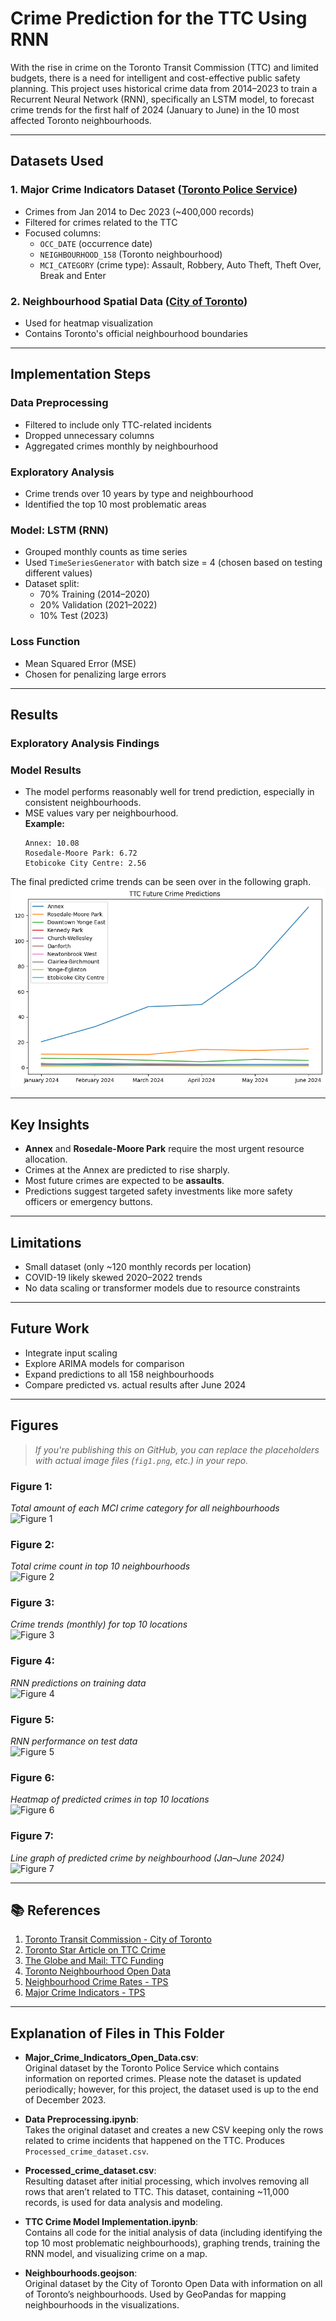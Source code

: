 # Crime Prediction for the TTC Using RNN

With the rise in crime on the Toronto Transit Commission (TTC) and limited budgets, there is a need for intelligent and cost-effective public safety planning. This project uses historical crime data from 2014–2023 to train a Recurrent Neural Network (RNN), specifically an LSTM model, to forecast crime trends for the first half of 2024 (January to June) in the 10 most affected Toronto neighbourhoods.

---

## Datasets Used

### 1. **Major Crime Indicators Dataset** ([Toronto Police Service](https://data.torontopolice.on.ca/pages/major-crime-indicators))
- Crimes from Jan 2014 to Dec 2023 (~400,000 records)
- Filtered for crimes related to the TTC
- Focused columns:
  - `OCC_DATE` (occurrence date)
  - `NEIGHBOURHOOD_158` (Toronto neighbourhood)
  - `MCI_CATEGORY` (crime type): Assault, Robbery, Auto Theft, Theft Over, Break and Enter

### 2. **Neighbourhood Spatial Data** ([City of Toronto](https://open.toronto.ca/dataset/neighbourhoods/))
- Used for heatmap visualization
- Contains Toronto's official neighbourhood boundaries

---

## Implementation Steps

### Data Preprocessing
- Filtered to include only TTC-related incidents
- Dropped unnecessary columns
- Aggregated crimes monthly by neighbourhood

### Exploratory Analysis
- Crime trends over 10 years by type and neighbourhood
- Identified the top 10 most problematic areas

### Model: LSTM (RNN)
- Grouped monthly counts as time series
- Used `TimeSeriesGenerator` with batch size = 4 (chosen based on testing different values)
- Dataset split:
  - 70% Training (2014–2020)
  - 20% Validation (2021–2022)
  - 10% Test (2023)

### Loss Function
- Mean Squared Error (MSE)  
- Chosen for penalizing large errors

---

## Results

### Exploratory Analysis Findings


### Model Results
- The model performs reasonably well for trend prediction, especially in consistent neighbourhoods.
- MSE values vary per neighbourhood.  
  **Example:**
  ```
  Annex: 10.08
  Rosedale-Moore Park: 6.72
  Etobicoke City Centre: 2.56
  ```

The final predicted crime trends can be seen over in the following graph. 
![PredictedCrimeFig](Figures/predicted_crime.png)


---

## Key Insights

- **Annex** and **Rosedale-Moore Park** require the most urgent resource allocation.
- Crimes at the Annex are predicted to rise sharply.
- Most future crimes are expected to be **assaults**.
- Predictions suggest targeted safety investments like more safety officers or emergency buttons.

---

## Limitations

- Small dataset (only ~120 monthly records per location)
- COVID-19 likely skewed 2020–2022 trends
- No data scaling or transformer models due to resource constraints

---

## Future Work

- Integrate input scaling
- Explore ARIMA models for comparison
- Expand predictions to all 158 neighbourhoods
- Compare predicted vs. actual results after June 2024

---

## Figures

> _If you're publishing this on GitHub, you can replace the placeholders with actual image files (`fig1.png`, etc.) in your repo._  

### **Figure 1:**  
_Total amount of each MCI crime category for all neighbourhoods_  
![Figure 1](fig1.png)

### **Figure 2:**  
_Total crime count in top 10 neighbourhoods_  
![Figure 2](fig2.png)

### **Figure 3:**  
_Crime trends (monthly) for top 10 locations_  
![Figure 3](fig3.png)

### **Figure 4:**  
_RNN predictions on training data_  
![Figure 4](fig4.png)

### **Figure 5:**  
_RNN performance on test data_  
![Figure 5](fig5.png)

### **Figure 6:**  
_Heatmap of predicted crimes in top 10 locations_  
![Figure 6](fig6.png)

### **Figure 7:**  
_Line graph of predicted crime by neighbourhood (Jan–June 2024)_  
![Figure 7](fig7.png)

---

## 📚 References

1. [Toronto Transit Commission - City of Toronto](https://www.toronto.ca/city-government/accountability-operations-customer-service/city-administration/city-managers-office/agencies-corporations/agencies/toronto-transit-commission/)
2. [Toronto Star Article on TTC Crime](https://www.thestar.com/news/gta/major-crime-on-toronto-public-transit-up-by-double-digit-figures-since-start-of-year/article_62dc9639-2043-5d82-9eaa-efa541434820.html)
3. [The Globe and Mail: TTC Funding](https://www.theglobeandmail.com/canada/article-ttc-costs-subsidies-ridership/)
4. [Toronto Neighbourhood Open Data](https://open.toronto.ca/dataset/neighbourhoods/)
5. [Neighbourhood Crime Rates - TPS](https://data.torontopolice.on.ca/datasets/TorontoPS::neighbourhood-crime-rates-open-data/explore)
6. [Major Crime Indicators - TPS](https://data.torontopolice.on.ca/pages/major-crime-indicators)
---

## Explanation of Files in This Folder

- **Major_Crime_Indicators_Open_Data.csv**:  
  Original dataset by the Toronto Police Service which contains information on reported crimes. Please note the dataset is updated periodically; however, for this project, the dataset used is up to the end of December 2023.

- **Data Preprocessing.ipynb**:  
  Takes the original dataset and creates a new CSV keeping only the rows related to crime incidents that happened on the TTC. Produces `Processed_crime_dataset.csv`.

- **Processed_crime_dataset.csv**:  
  Resulting dataset after initial processing, which involves removing all rows that aren’t related to TTC. This dataset, containing ~11,000 records, is used for data analysis and modeling.

- **TTC Crime Model Implementation.ipynb**:  
  Contains all code for the initial analysis of data (including identifying the top 10 most problematic neighbourhoods), graphing trends, training the RNN model, and visualizing crime on a map.

- **Neighbourhoods.geojson**:  
  Original dataset by the City of Toronto Open Data with information on all of Toronto’s neighbourhoods. Used by GeoPandas for mapping neighbourhoods in the visualizations.
